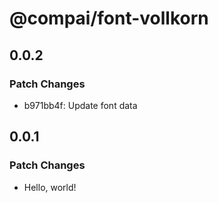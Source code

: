 # @compai/font-vollkorn

## 0.0.2

### Patch Changes

- b971bb4f: Update font data

## 0.0.1

### Patch Changes

- Hello, world!
